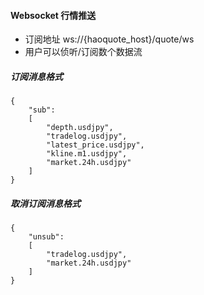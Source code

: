 #### Websocket 行情推送

  - 订阅地址 ws://{haoquote_host}/quote/ws
  - 用户可以侦听/订阅数个数据流

##### 订阅消息格式
```
{
    "sub":
    [
        "depth.usdjpy",
        "tradelog.usdjpy",
        "latest_price.usdjpy",
        "kline.m1.usdjpy",
        "market.24h.usdjpy"
    ]
}
```

##### 取消订阅消息格式
```
{
    "unsub":
    [
        "tradelog.usdjpy",
        "market.24h.usdjpy"
    ]
}
```